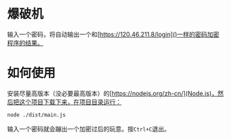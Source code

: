 # 爆破机
输入一个密码，将自动输出一个和[https://120.46.211.8/login]()一样的密码加密程序的结果。

# 如何使用
安装尽量高版本（没必要最高版本）的[https://nodejs.org/zh-cn/](Node.js)，然后把这个项目下载下来，在项目目录运行：
```bash
node ./dist/main.js
```
输入一个密码就会蹦出一个加密过后的玩意。按`Ctrl+C`退出。